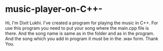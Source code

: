 # music-player-on-C++-
Hi, I'm Dixit Lukhi.
I've created a program for playing the music in C++.
For use this program you need to put your song where the main.cpp file is there. And the song name is same as in the folder and as in the program. And the song which you add in program it must be in the .wav form.
Thank You.
